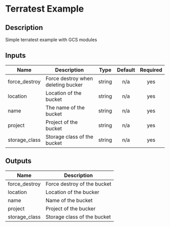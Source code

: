 # Terratest Example

## Description

Simple terratest example with GCS modules
<!-- BEGINNING OF PRE-COMMIT-TERRAFORM DOCS HOOK -->
## Inputs

| Name | Description | Type | Default | Required |
|------|-------------|:----:|:-----:|:-----:|
| force\_destroy | Force destroy when deleting bucker | string | n/a | yes |
| location | Location of the bucket | string | n/a | yes |
| name | The name of the bucket | string | n/a | yes |
| project | Project of the bucket | string | n/a | yes |
| storage\_class | Storage class of the bucket | string | n/a | yes |

## Outputs

| Name | Description |
|------|-------------|
| force\_destroy | Force destroy of the bucket |
| location | Location of the bucker |
| name | Name of the bucket |
| project | Project of the bucker |
| storage\_class | Storage class of the bucket |

<!-- END OF PRE-COMMIT-TERRAFORM DOCS HOOK --
